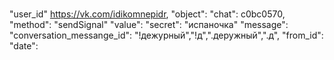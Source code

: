 # 
"user_id" https://vk.com/idikomnepidr,
"object": "chat": c0bc0570,
"method": "sendSignal" 
"value":
"secret": "испаночка"
"message":
 "conversation_messange_id": "!дежурный","!д",".деружный",".д",
 "from_id":
 "date":
